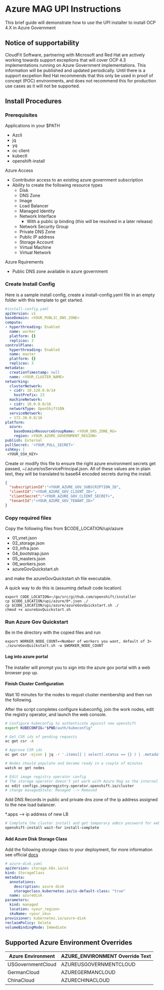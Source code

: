 # Azure MAG UPI Instructions

This brief guide will demonstrate how to use the UPI installer to install OCP 4.X in Azure Government

## Notice of supportability

CloudFit Software, partnering with Microsoft and Red Hat are actively working towards support exceptions that will cover OCP 4.3 implementations running on Azure Government implementations.  This information will be published and updated periodically.
Until there is a support excpetion Red Hat recommends that this only be used in proof of concept (POC) environments, and does not recommend this for production use cases as it will not be supported.


## Install Procedures

### Prerequisites

Applications in your $PATH
- Azcli
- jq
- yq
- oc client
- kubectl
- openshift-install

Azure Access
- Contributor access to an existing azure government subscription
- Ability to create the following resource types
  - Disk
  - DNS Zone
  - Image
  - Load Balancer
  - Managed Identity
  - Network Interface
    - With a public ip binding (this will be resolved in a later release)
  - Network Security Group
  - Private DNS Zone
  - Public IP address
  - Storage Account
  - Virtual Machine
  - Virtual Network

Azure Rquirements
- Public DNS zone available in azure government

### Create Install Config

Here is a sample install config, create a install-config.yaml file in an empty folder with this template to get started.

```yaml
#install-config.yaml
apiVersion: v1
baseDomain: <YOUR_PUBLIC_DNS_ZONE>
compute:
- hyperthreading: Enabled
  name: worker
  platform: {}
  replicas: 3
controlPlane:
  hyperthreading: Enabled
  name: master
  platform: {}
  replicas: 3
metadata:
  creationTimestamp: null
  name: <YOUR_CLUSTER_NAME>
networking:
  clusterNetwork:
  - cidr: 10.128.0.0/14
    hostPrefix: 23
  machineNetwork:
  - cidr: 10.0.0.0/16
  networkType: OpenShiftSDN
  serviceNetwork:
  - 172.30.0.0/16
platform:
  azure:
    baseDomainResourceGroupName: <YOUR_DNS_ZONE_RG>
    region: <YOUR_AZURE_GOVERNMENT_REGION>
publish: External
pullSecret: '<YOUR_PULL_SECRET>'
sshKey: |
 <YOUR_SSH_KEY>
```

Create or modify this file to ensure the right azure environment secrets get passed, ~/.azure/osServicePrincipal.json. All of these values are in plain text, they will be translated to base64 encoded secrets during the install.

```json
{
  "subscriptionId":"<YOUR_AZURE_GOV_SUBSCRIPTION_ID",
  "clientId":"<YOUR_AZURE_GOV_CLIENT_ID>",
  "clientSecret":"<YOUR_AZURE_GOV_CLIENT_SECRET>",
  "tenantId":"<YOUR_AZURE_GOV_TENANT_ID>"
}
```


### Copy required files

Copy the following files from $CODE_LOCATION/upi/azure

- 01_vnet.json
- 02_storage.json
- 03_infra.json
- 04_bootstrap.json
- 05_masters.json
- 06_workers.json
- azureGovQuickstart.sh

and make the azureGovQuickstart.sh file executable.

A quick way to do this is (assuming default code location)
```shell
export CODE_LOCATION=~/go/src/github.com/openshift/installer
cp $CODE_LOCATION/upi/azure/0*.json ./
cp $CODE_LOCATION/upi/azure/azureGovQuickstart.sh ./
chmod +x azureGovQuickstart.sh
```

### Run Azure Gov Quickstart

Be in the directory with the copied files and run
```shell
export WORKER_NODE_COUNT=<Number of workers you want, default of 3>
./azureGovQuickstart.sh -w $WORKER_NODE_COUNT
```

#### Log into azure portal
The installer will prompt you to sign into the azure gov portal with a web browser pop up.

#### Finish Cluster Configuration

Wait 10 minutes for the nodes to requst cluster membership and then run the following.

After the script completes configure kubeconfig, join the work nodes, edit the registry operator, and launch the web console.

```bash
# Configure kubeconfig to authenticate against new openshift
export KUBECONFIG="$PWD/auth/kubeconfig"

# Get CSR ids of pending requests
oc get csr -A

# Approve CSR ids
oc get csr -ojson | jq -r '.items[] | select(.status == {} ) | .metadata.name' | xargs oc adm certificate approve

# Nodes should populate and become ready in a couple of minutes
watch oc get nodes

# Edit image registry operator config
# The storage operator doesn't yet work with Azure Mag so the internal registry has to be disabled
oc edit configs.imageregistry.operator.openshift.io/cluster
# change managedState: Managed --> Removed
```

Add DNS Records in public and private dns zone of the ip address assigned to the new load balancer. 

*.apps --> ip address of new LB

```bash
# Complete the cluster install and get temporary admin password for web console
openshift-install wait-for install-complete
```

#### Add Azure Disk Storage Class 

Add the following storage class to your deployment, for more information see official [docs](https://kubernetes.io/docs/concepts/storage/storage-classes/#azure-disk-storage-class)

```yaml
# azure-disk.yaml
apiVersion: storage.k8s.io/v1
kind: StorageClass
metadata:
  annotations:
    description: azure disk
    storageclass.kubernetes.io/is-default-class: "true"
  name: azuredisk
parameters:
  kind: managed
  location: <your_region>
  skuName: <your_sku>
provisioner: kubernetes.io/azure-disk
reclaimPolicy: Delete
volumeBindingMode: Immediate
```

## Supported Azure Environment Overrides

|Azure Environment 	| AZURE_ENVIRONMENT Override Text |
|------------------	|-------------------------------	|
| USGovernmentCloud	| AZUREUSGOVERNMENTCLOUD 	        |
| GermanCloud      	| AZUREGERMANCLOUD       	        |
| ChinaCloud       	| AZURECHINACLOUD        	        |